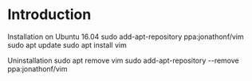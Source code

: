 # Introduction  #
Installation on Ubuntu 16.04 
sudo add-apt-repository ppa:jonathonf/vim
sudo apt update
sudo apt install vim

Uninstallation 
sudo apt remove vim
sudo add-apt-repository --remove ppa:jonathonf/vim


